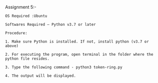 Assignment 5:-

	OS Required :Ubuntu

 	Softwares Required – Python v3.7 or later
	
	Procedure:
 
 	1. Make sure Python is installed. If not, install python (v3.7 or above)
	
 	2. For executing the program, open terminal in the folder where the python file resides.
	
 	3. Type the following command - python3 token-ring.py
	
 	4. The output will be displayed.
